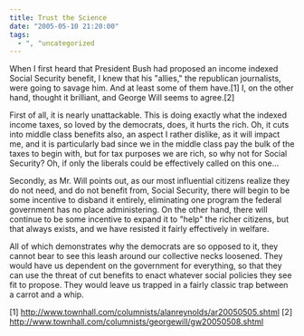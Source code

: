```yaml
---
title: Trust the Science
date: "2005-05-10 21:20:00"
tags:
  - ", "uncategorized
---
```

<p>When I first heard that President Bush had proposed an income
indexed Social Security benefit, I knew that his "allies," the
republican journalists, were going to savage him.  And at least
some of them have.[1] I, on the other hand, thought it brilliant,
and George Will seems to agree.[2]</p>

<p>First of all, it is nearly unattackable.  This is doing exactly
what the indexed income taxes, so loved by the democrats, does,
it hurts the rich.  Oh, it cuts into middle class benefits also,
an aspect I rather dislike, as it will impact me, and it is
particularly bad since we in the middle class pay the bulk of the
taxes to begin with, but for tax purposes we are rich, so why not
for Social Security?  Oh, if only the liberals could be effectively
called on this one&#x2026;</p>

<p>Secondly, as Mr. Will points out, as our most influential
citizens realize they do not need, and do not benefit from,
Social Security, there will begin to be some incentive to disband
it entirely, eliminating one program the federal government has
no place administering.  On the other hand, there will continue
to be some incentive to expand it to "help" the richer citizens,
but that always exists, and we have resisted it fairly effectively
in welfare.</p>

<p>All of which demonstrates why the democrats are so opposed
to it, they cannot bear to see this leash around our collective
necks loosened.  They would have us dependent on the government for
everything, so that they can use the threat of cut benefits to enact
whatever social policies they see fit to propose.  They would leave
us trapped in a fairly classic trap between a carrot and a whip.</p>

[1] http://www.townhall.com/columnists/alanreynolds/ar20050505.shtml
[2] http://www.townhall.com/columnists/georgewill/gw20050508.shtml

